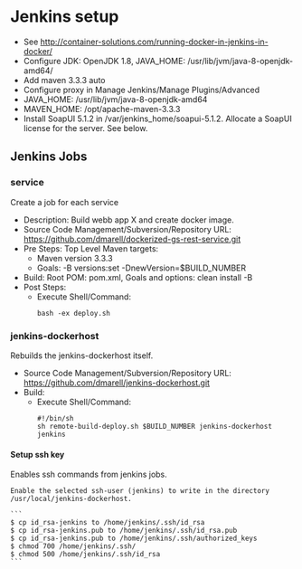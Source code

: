 # Jenkins setup

- See http://container-solutions.com/running-docker-in-jenkins-in-docker/
- Configure JDK: OpenJDK 1.8, JAVA_HOME: /usr/lib/jvm/java-8-openjdk-amd64/
- Add maven 3.3.3 auto
- Configure proxy in Manage Jenkins/Manage Plugins/Advanced
- JAVA_HOME: /usr/lib/jvm/java-8-openjdk-amd64
- MAVEN_HOME: /opt/apache-maven-3.3.3
- Install SoapUI 5.1.2 in /var/jenkins_home/soapui-5.1.2. Allocate a SoapUI license for the server. See below.

## Jenkins Jobs

### service

Create a job for each service

- Description: Build webb app X and create docker image.
- Source Code Management/Subversion/Repository URL: https://github.com/dmarell/dockerized-gs-rest-service.git
- Pre Steps: Top Level Maven targets:
  - Maven version 3.3.3
  - Goals: -B versions:set -DnewVersion=$BUILD_NUMBER
- Build: Root POM: pom.xml, Goals and options: clean install -B
- Post Steps:
  - Execute Shell/Command:
    ```
    bash -ex deploy.sh
    ```

### jenkins-dockerhost

Rebuilds the jenkins-dockerhost itself.

- Source Code Management/Subversion/Repository URL: https://github.com/dmarell/jenkins-dockerhost.git
- Build:
  - Execute Shell/Command:
    ```
    #!/bin/sh
    sh remote-build-deploy.sh $BUILD_NUMBER jenkins-dockerhost jenkins
    ```
#### Setup ssh key
Enables ssh commands from jenkins jobs.

    Enable the selected ssh-user (jenkins) to write in the directory /usr/local/jenkins-dockerhost.

    ```
    $ cp id_rsa-jenkins to /home/jenkins/.ssh/id_rsa
    $ cp id_rsa-jenkins.pub to /home/jenkins/.ssh/id_rsa.pub
    $ cp id_rsa-jenkins.pub to /home/jenkins/.ssh/authorized_keys
    $ chmod 700 /home/jenkins/.ssh/
    $ chmod 500 /home/jenkins/.ssh/id_rsa
    ```
